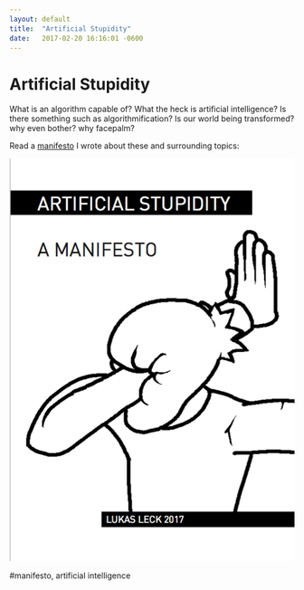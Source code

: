 ```yaml
---
layout: default
title:  "Artificial Stupidity"
date:   2017-02-20 16:16:01 -0600
---
```

# Artificial Stupidity

What is an algorithm capable of?
What the heck is artificial intelligence?
Is there something such as algorithmification?
Is our world being transformed?
why even bother?
why facepalm?

Read a [manifesto](https://www.dropbox.com/s/fe33cbp5nyhgypf/L.Leck_Artificial%20Stupidity_Manifesto.pdf?dl=0 "manifesto")  I wrote about these and surrounding topics:

![AS](/pictures/AS.png)

#manifesto, artificial intelligence

